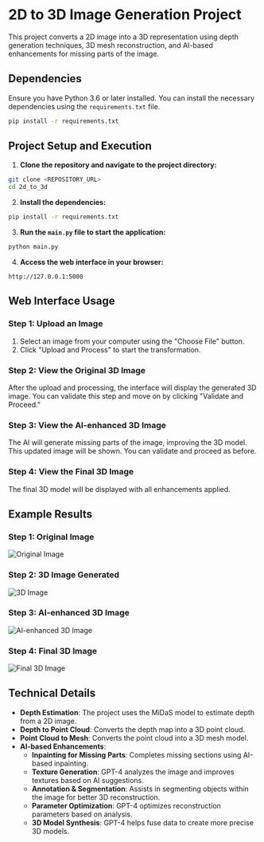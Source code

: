 # 2D to 3D Image Generation Project

This project converts a 2D image into a 3D representation using depth generation techniques, 3D mesh reconstruction, and AI-based enhancements for missing parts of the image.

## Dependencies

Ensure you have Python 3.6 or later installed. You can install the necessary dependencies using the `requirements.txt` file.

```bash
pip install -r requirements.txt
```

## Project Setup and Execution

1. **Clone the repository and navigate to the project directory:**

```bash
git clone <REPOSITORY_URL>
cd 2d_to_3d
```

2. **Install the dependencies:**

```bash
pip install -r requirements.txt
```

3. **Run the `main.py` file to start the application:**

```bash
python main.py
```

4. **Access the web interface in your browser:**

```
http://127.0.0.1:5000
```

## Web Interface Usage

### Step 1: Upload an Image

1. Select an image from your computer using the "Choose File" button.
2. Click "Upload and Process" to start the transformation.

### Step 2: View the Original 3D Image

After the upload and processing, the interface will display the generated 3D image. You can validate this step and move on by clicking "Validate and Proceed."

### Step 3: View the AI-enhanced 3D Image

The AI will generate missing parts of the image, improving the 3D model. This updated image will be shown. You can validate and proceed as before.

### Step 4: View the Final 3D Image

The final 3D model will be displayed with all enhancements applied.

## Example Results

### Step 1: Original Image

![Original Image](static/img/etape_1.png)

### Step 2: 3D Image Generated

![3D Image](static/img/etape_2.png)

### Step 3: AI-enhanced 3D Image

![AI-enhanced 3D Image](static/img/etape_3.png)

### Step 4: Final 3D Image

![Final 3D Image](static/img/etape_4.png)

## Technical Details

- **Depth Estimation**: The project uses the MiDaS model to estimate depth from a 2D image.
- **Depth to Point Cloud**: Converts the depth map into a 3D point cloud.
- **Point Cloud to Mesh**: Converts the point cloud into a 3D mesh model.
- **AI-based Enhancements**:
  - **Inpainting for Missing Parts**: Completes missing sections using AI-based inpainting.
  - **Texture Generation**: GPT-4 analyzes the image and improves textures based on AI suggestions.
  - **Annotation & Segmentation**: Assists in segmenting objects within the image for better 3D reconstruction.
  - **Parameter Optimization**: GPT-4 optimizes reconstruction parameters based on analysis.
  - **3D Model Synthesis**: GPT-4 helps fuse data to create more precise 3D models.
